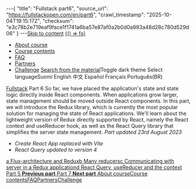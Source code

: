 ---{
  "title": "Fullstack part6",
  "source_url": "https://fullstackopen.com/en/part6",
  "crawl_timestamp": "2025-10-04T19:15:17Z",
  "checksum": "e3c78b2e719eaf9face1f1741a6ba57e87af0a2b0d0a893a48d28c780d529d06"
}
---[Skip to content](../part6#main-content/01-part6-main-content.md)
[{() => fs}](https://fullstackopen.com/en/)
  * [About course](../about/01-about.md)
  * [Course contents](../#course-contents/01-course-contents.md)
  * [FAQ](../faq/01-faq.md)
  * [Partners](../companies/01-companies.md)
  * [Challenge](../challenge/01-challenge.md)
[Search from the material](../search/01-search.md)Toggle dark theme
Select languageSuomi English 中文 Español Français Português(BR) 

[Fullstack](../#course-contents/01-course-contents.md)
Part 6
So far, we have placed the application's state and state logic directly inside React components. When applications grow larger, state management should be moved outside React components. In this part, we will introduce the Redux library, which is currently the most popular solution for managing the state of React applications.
We'll learn about the lightweight version of Redux directly supported by React, namely the React context and useReducer hook, as well as the React Query library that simplifies the server state management.
_Part updated 23rd August 2023_
  * _Create React App replaced with Vite_
  * _React Query updated to version 4_


[a Flux-architecture and Redux](../part6/01-flux-architecture-and-redux.md)[b Many reducers](../part6/01-many-reducers.md)[c Communicating with server in a Redux application](../part6/01-communicating-with-server-in-a-redux-application.md)[d React Query, useReducer and the context](../part6/01-react-query-use-reducer-and-the-context.md)
[ Part 5 **Previous part** ](../part5/01-part5.md)[ Part 7 **Next part** ](../part7/01-part7.md)
[About course](../about/01-about.md)[Course contents](../#course-contents/01-course-contents.md)[FAQ](../faq/01-faq.md)[Partners](../companies/01-companies.md)[Challenge](../challenge/01-challenge.md)
